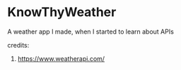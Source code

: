 # KnowThyWeather
A weather app I made, when I started to learn about APIs

credits:
1. https://www.weatherapi.com/